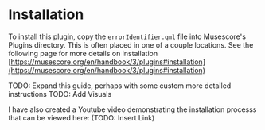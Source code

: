 # Installation
To install this plugin, copy the `errorIdentifier.qml` file into Musescore's Plugins directory. This is often placed in one of a couple locations. See the following page for more details on installation [https://musescore.org/en/handbook/3/plugins#installation](https://musescore.org/en/handbook/3/plugins#installation)

TODO: Expand this guide, perhaps with some custom more detailed instructions
TODO: Add Visuals

I have also created a Youtube video demonstrating the installation processs that can be viewed here: (TODO: Insert Link)